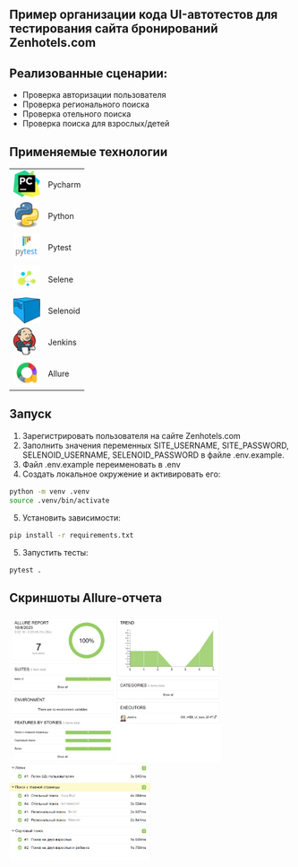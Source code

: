 ## Пример организации кода UI-автотестов для тестирования сайта бронирований Zenhotels.com

## Реализованные сценарии:

* Проверка авторизации пользователя
* Проверка регионального поиска
* Проверка отельного поиска
* Проверка поиска для взрослых/детей

## Применяемые технологии

<table>
    <tr>
        <td><img src="img/pysharm.png" width="48" height="48"  alt="PyCharm"/></td>
        <td>Pycharm</td>
    </tr>
    <tr>
        <td><img src="img/python.png" width="48" height="48"  alt="Python"/></td>
        <td>Python</td>
    </tr>
    <tr>
        <td><img src="img/pytest.png" width="48" height="48"  alt="Pytest"/></td>
        <td>Pytest</td>
    </tr>
    <tr>
        <td><img src="img/selene.png" width="48" height="48"  alt="Selene"/></td>
        <td>Selene</td>
    </tr>
    <tr>
        <td><img src="img/selenoid.png" width="48" height="48"  alt="Selenoid"/></td>
        <td>Selenoid</td>
    </tr>
    <tr>
        <td><img src="img/jenkins.svg" width="40" height="48"  alt="Jenkins"/></td>
        <td>Jenkins</td>
    </tr>
    <tr>
        <td><img src="img/allure.png" width="48" height="48"  alt="Allure"/></td>
        <td>Allure</td>
    </tr>
</table>

## Запуск

1. Зарегистрировать пользователя на сайте Zenhotels.com
2. Заполнить значения переменных SITE_USERNAME, SITE_PASSWORD, SELENOID_USERNAME, SELENOID_PASSWORD в файле .env.example.
3. Файл .env.example переименовать в .env
4. Создать локальное окружение и активировать его:
```bash
python -m venv .venv
source .venv/bin/activate
```
5. Установить зависимости:
```bash
pip install -r requirements.txt
```
5. Запустить тесты:
```bash
pytest .
```

## Скриншоты Allure-отчета

<img src="img/allure-report.png" width=75% height=75%  alt="Allure-report"/>
<img src="img/allure-report2.png" width=50% height=50%  alt="Allure-report"/>